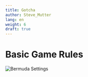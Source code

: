 ```yaml
---
title: Gotcha
author: Steve_Mutter
lang: en
weight: 6
draft: true
---
```


# Basic Game Rules



![Bermuda Settings](/game-settings/images/gotcha.png)

